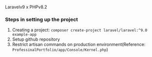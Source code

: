 Laravelv9 x PHPv8.2

### Steps in setting up the project


1. Creating a project: `composer create-project laravel/laravel:^9.0 example-app`
2. Setup github repository
3. Restrict artisan commands on production environment(Reference: `ProfessinalPortfolio/app/Console/Kernel.php`)